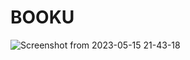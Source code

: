 # BOOKU
![Screenshot from 2023-05-15 21-43-18](https://github.com/leodvincci/Booku/assets/90817505/5e4db449-a185-4838-9a20-28c5690b453c)
